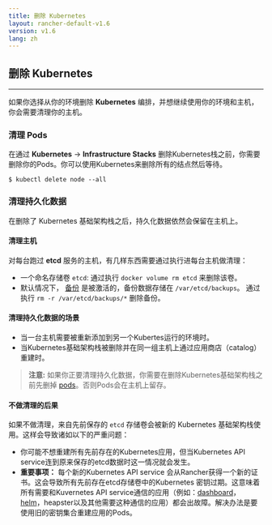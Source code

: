 ```yaml
---
title: 删除 Kubernetes
layout: rancher-default-v1.6
version: v1.6
lang: zh
---
```


## 删除 Kubernetes
---

如果你选择从你的环境删除 **Kubernetes** 编排，并想继续使用你的环境和主机，你会需要清理你的主机。

### 清理 Pods

在通过 **Kubernetes** -> **Infrastructure Stacks** 删除Kubernetes栈之前，你需要删除你的Pods。你可以使用Kubernetes来删除所有的结点然后等待。

```
$ kubectl delete node --all
```

### 清理持久化数据

在删除了 Kubernetes 基础架构栈之后，持久化数据依然会保留在主机上。

#### 清理主机

对每台跑过 **etcd** 服务的主机，有几样东西需要通过执行进每台主机做清理：

* 一个命名存储卷 `etcd`: 通过执行 `docker volume rm etcd` 来删除该卷。
* 默认情况下， [备份]({{site.baseurl}}/rancher/{{page.version}}/{{page.lang}}/kubernetes/backups) 是被激活的，备份数据存储在 `/var/etcd/backups`。 通过执行 `rm -r /var/etcd/backups/*` 删除备份。

#### 清理持久化数据的场景

* 当一台主机需要被重新添加到另一个Kubertes运行的环境时。
* 当Kubernetes基础架构栈被删除并在同一组主机上通过应用商店（catalog）重建时。

> **注意:** 如果你正要清理持久化数据，你需要在删除Kubernetes基础架构栈之前先删掉 [pods](#cleaning-up-pods)。否则Pods会在主机上留存。

#### 不做清理的后果

如果不做清理，来自先前保存的 `etcd` 存储卷会被新的 Kubernetes 基础架构栈使用。这样会导致诸如以下的严重问题：

* 你可能不想重建所有先前存在的Kubernetes应用，但当Kubernetes API service连到原来保存的etcd数据时这一情况就会发生。
* **重要事项：** 每个新的Kubernetes API service 会从Rancher获得一个新的证书。这会导致所有先前存在etcd存储卷中的Kubernetes 密钥过期。这意味着所有需要和Kuvernetes API service通信的应用（例如：[dashboard]({{site.baseurl}}/rancher/{{page.version}}/{{page.lang}}/kubernetes/addons/#dashboard)， [helm]({{site.baseurl}}/rancher/{{page.version}}/{{page.lang}}/kubernetes/addons/#helm)，heapster以及其他需要这种通信的应用）都会出故障。解决办法是要使用旧的密钥集合重建应用的Pods。
